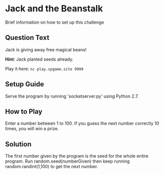 # Jack and the Beanstalk
Brief information on how to set up this challenge

## Question Text
Jack is giving away free magical beans!

**Hint**: Jack planted seeds already.

Play it here: `nc play.spgame.site 9999`

## Setup Guide
Serve the program by running 'socketserver.py' using Python 2.7.

## How to Play
Enter a number between 1 to 100. If you guess the next number correctly 10 times, you will win a prize.

## Solution
The first number given by the program is the seed for the whole entire program.
Run random.seed(numberGiven) then keep running random.randint(1,100) to get the next number.
